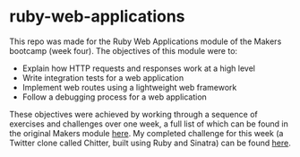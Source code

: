 # ruby-web-applications

This repo was made for the Ruby Web Applications module of the Makers bootcamp (week four). The objectives of this module were to:

- Explain how HTTP requests and responses work at a high level
- Write integration tests for a web application
- Implement web routes using a lightweight web framework
- Follow a debugging process for a web application

These objectives were achieved by working through a sequence of exercises and challenges over one week, a full list of which can be found in the original Makers module [here](https://github.com/makersacademy/web-applications). My completed challenge for this week (a Twitter clone called Chitter, built using Ruby and Sinatra) can be found [here](https://github.com/atcq9876/chitter-challenge).
